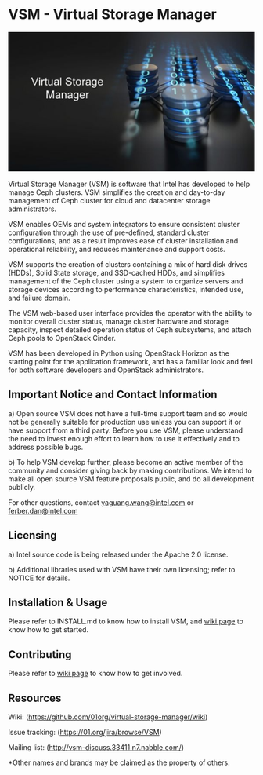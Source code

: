 VSM - Virtual Storage Manager
=============================
![](https://github.com/01org/virtual-storage-manager/blob/master/vsm_0.jpg "Virtual Storage Manager")

Virtual Storage Manager (VSM) is software that Intel has developed to help manage Ceph clusters.  VSM simplifies 
the creation and day-to-day management of Ceph cluster for cloud and datacenter storage administrators. 

VSM enables OEMs and system integrators to ensure consistent cluster configuration through the use of pre-defined,
standard cluster configurations, and as a result improves ease of cluster installation and operational reliability,
and reduces maintenance and support costs.

VSM supports the creation of clusters containing a mix of hard disk drives (HDDs), Solid State storage, and SSD-cached
HDDs, and simplifies management of the Ceph cluster using a system to organize servers and storage devices according
to performance characteristics, intended use, and failure domain.

The VSM web-based user interface provides the operator with the ability to monitor overall cluster status, manage
cluster hardware and storage capacity, inspect detailed operation status of Ceph subsystems, and attach Ceph pools
to OpenStack Cinder.

VSM has been developed in Python using OpenStack Horizon as the starting point for the application framework, and 
has a familiar look and feel for both software developers and OpenStack administrators. 



Important Notice and Contact Information
----------------------------------------

a) Open source VSM does not have a full-time support team and so would not be generally suitable for production use unless you can support it or have support from a third party. Before you use VSM, please understand the need to invest enough effort to learn how to use it effectively and to address possible bugs.

b) To help VSM develop further, please become an active member of the community and consider giving back by making 
contributions. We intend to make all open source VSM feature proposals public, and do all development publicly.

For other questions, contact yaguang.wang@intel.com or ferber.dan@intel.com


Licensing
---------

a) Intel source code is being released under the Apache 2.0 license.

b) Additional libraries used with VSM have their own licensing; refer to NOTICE for details.


Installation & Usage
--------------------

Please refer to INSTALL.md to know how to install VSM, and [wiki page](https://github.com/01org/virtual-storage-manager/wiki/Getting-Started-with-VSM) to know how to get started.

Contributing
------------

Please refer to [wiki page](https://github.com/01org/virtual-storage-manager/wiki/VSM-Development) to know how to 
get involved.


Resources
---------

Wiki: (https://github.com/01org/virtual-storage-manager/wiki)

Issue tracking: (https://01.org/jira/browse/VSM)

Mailing list: (http://vsm-discuss.33411.n7.nabble.com/)


*Other names and brands may be claimed as the property of others.


